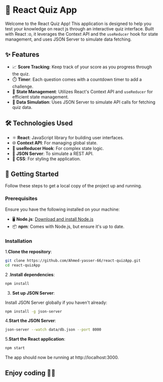 # 🧠 React Quiz App

Welcome to the React Quiz App! This application is designed to help you test your knowledge on react js through an interactive quiz interface. Built with React :o, it leverages the Context API and the `useReducer` hook for state management, and uses JSON Server to simulate data fetching.

## ✨ Features

- 📈 **Score Tracking**: Keep track of your score as you progress through the quiz.
- ⏱️ **Timer**: Each question comes with a countdown timer to add a challenge.
- 🔄 **State Management**: Utilizes React's Context API and `useReducer` for efficient state management.
- 📡 **Data Simulation**: Uses JSON Server to simulate API calls for fetching quiz data.


## 🛠️ Technologies Used

- ⚛️ **React**: JavaScript library for building user interfaces.
- 🌐 **Context API**: For managing global state.
- 🔨 **useReducer Hook**: For complex state logic.
- 📄 **JSON Server**: To simulate a REST API.
- 💅 **CSS**: For styling the application.


 ## 🚀 Getting Started

 Follow these steps to get a local copy of the project up and running.

 ### Prerequisites

Ensure you have the following installed on your machine:

- 🖥️ **Node.js**: [Download and install Node.js](https://nodejs.org/)
- 📦 **npm**: Comes with Node.js, but ensure it's up to date.

### Installation

1.**Clone the repository**:

   ```bash
   git clone https://github.com/Ahmed-yasser-66/react-quizApp.git
   cd react-quizApp
   ```
   
2 .**Install dependencies**:

   ```bash
   npm install
   ```

3. **Set up JSON Server**:

  Install JSON Server globally if you haven't already:

  ```bash
npm install -g json-server
```
  4.**Start the JSON Server**:

  ```bash
json-server --watch data/db.json --port 8000
```

 5.**Start the React application**:

```bash
npm start
```


The app should now be running at http://localhost:3000.

## Enjoy coding 👨‍💻





